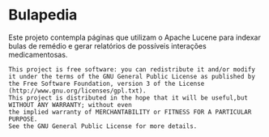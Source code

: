 # Bulapedia

Este projeto contempla páginas que utilizam o Apache Lucene para indexar bulas de remédio 
e gerar relatórios de possíveis interações medicamentosas.

``` 
This project is free software: you can redistribute it and/or modify
it under the terms of the GNU General Public License as published by
the Free Software Foundation, version 3 of the License (http://www.gnu.org/licenses/gpl.txt).
This project is distributed in the hope that it will be useful,but WITHOUT ANY WARRANTY; without even 
the implied warranty of MERCHANTABILITY or FITNESS FOR A PARTICULAR PURPOSE.  
See the GNU General Public License for more details.
